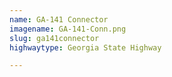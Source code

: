 ```yaml
---
name: GA-141 Connector
imagename: GA-141-Conn.png
slug: ga141connector
highwaytype: Georgia State Highway

---
```

